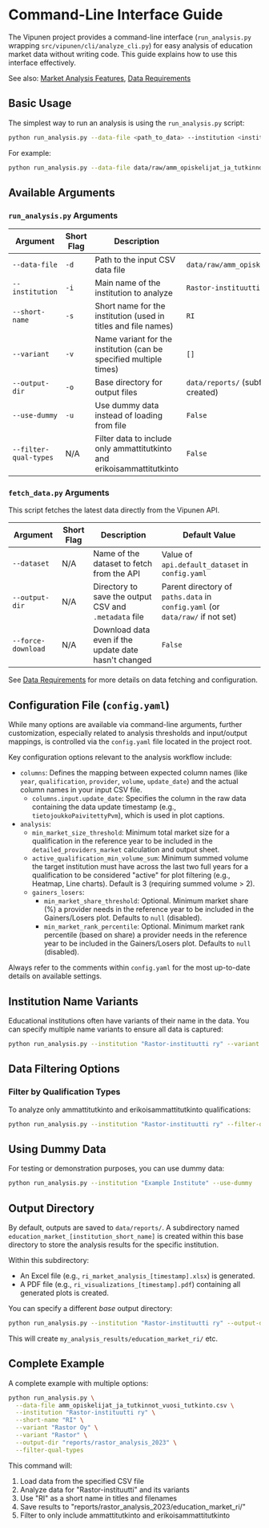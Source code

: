 # Command-Line Interface Guide

The Vipunen project provides a command-line interface (`run_analysis.py` wrapping `src/vipunen/cli/analyze_cli.py`) for easy analysis of education market data without writing code. This guide explains how to use this interface effectively.

See also: [Market Analysis Features](MARKET_ANALYSIS.md), [Data Requirements](DATA_REQUIREMENTS.md)

## Basic Usage

The simplest way to run an analysis is using the `run_analysis.py` script:

```bash
python run_analysis.py --data-file <path_to_data> --institution <institution_name> --short-name <short_name>
```

For example:

```bash
python run_analysis.py --data-file data/raw/amm_opiskelijat_ja_tutkinnot_vuosi_tutkinto.csv --institution "Rastor-instituutti ry" --short-name "RI"
```

## Available Arguments

### `run_analysis.py` Arguments

| Argument | Short Flag | Description | Default Value |
|----------|------------|-------------|---------------|
| `--data-file` | `-d` | Path to the input CSV data file | `data/raw/amm_opiskelijat_ja_tutkinnot_vuosi_tutkinto.csv` |
| `--institution` | `-i` | Main name of the institution to analyze | `Rastor-instituutti ry` |
| `--short-name` | `-s` | Short name for the institution (used in titles and file names) | `RI` |
| `--variant` | `-v` | Name variant for the institution (can be specified multiple times) | `[]` |
| `--output-dir` | `-o` | Base directory for output files | `data/reports/` (subfolder `education_market_[short_name]` is created) |
| `--use-dummy` | `-u` | Use dummy data instead of loading from file | `False` |
| `--filter-qual-types` | N/A | Filter data to include only ammattitutkinto and erikoisammattitutkinto | `False` |

### `fetch_data.py` Arguments

This script fetches the latest data directly from the Vipunen API.

| Argument | Short Flag | Description | Default Value |
|----------|------------|-------------|---------------|
| `--dataset` | N/A | Name of the dataset to fetch from the API | Value of `api.default_dataset` in `config.yaml` |
| `--output-dir`| N/A | Directory to save the output CSV and `.metadata` file | Parent directory of `paths.data` in `config.yaml` (or `data/raw/` if not set) |
| `--force-download` | N/A | Download data even if the update date hasn't changed | `False` |

See [Data Requirements](DATA_REQUIREMENTS.md#obtaining-data-from-vipunen-api) for more details on data fetching and configuration.

## Configuration File (`config.yaml`)

While many options are available via command-line arguments, further customization, especially related to analysis thresholds and input/output mappings, is controlled via the `config.yaml` file located in the project root.

Key configuration options relevant to the analysis workflow include:

*   `columns`: Defines the mapping between expected column names (like `year`, `qualification`, `provider`, `volume`, `update_date`) and the actual column names in your input CSV file.
    *   `columns.input.update_date`: Specifies the column in the raw data containing the data update timestamp (e.g., `tietojoukkoPaivitettyPvm`), which is used in plot captions.
*   `analysis`:
    *   `min_market_size_threshold`: Minimum total market size for a qualification in the reference year to be included in the `detailed_providers_market` calculation and output sheet.
    *   `active_qualification_min_volume_sum`: Minimum summed volume the target institution must have across the last two full years for a qualification to be considered "active" for plot filtering (e.g., Heatmap, Line charts). Default is 3 (requiring summed volume > 2).
    *   `gainers_losers`:
        *   `min_market_share_threshold`: Optional. Minimum market share (%) a provider needs in the reference year to be included in the Gainers/Losers plot. Defaults to `null` (disabled).
        *   `min_market_rank_percentile`: Optional. Minimum market rank percentile (based on share) a provider needs in the reference year to be included in the Gainers/Losers plot. Defaults to `null` (disabled).

Always refer to the comments within `config.yaml` for the most up-to-date details on available settings.

## Institution Name Variants

Educational institutions often have variants of their name in the data. You can specify multiple name variants to ensure all data is captured:

```bash
python run_analysis.py --institution "Rastor-instituutti ry" --variant "Rastor Oy"
```

## Data Filtering Options

### Filter by Qualification Types

To analyze only ammattitutkinto and erikoisammattitutkinto qualifications:

```bash
python run_analysis.py --institution "Rastor-instituutti ry" --filter-qual-types
```

## Using Dummy Data

For testing or demonstration purposes, you can use dummy data:

```bash
python run_analysis.py --institution "Example Institute" --use-dummy
```

## Output Directory

By default, outputs are saved to `data/reports/`. A subdirectory named `education_market_[institution_short_name]` is created within this base directory to store the analysis results for the specific institution.

Within this subdirectory:
- An Excel file (e.g., `ri_market_analysis_[timestamp].xlsx`) is generated.
- A PDF file (e.g., `ri_visualizations_[timestamp].pdf`) containing all generated plots is created.

You can specify a different *base* output directory:

```bash
python run_analysis.py --institution "Rastor-instituutti ry" --output-dir "my_analysis_results"
```
This will create `my_analysis_results/education_market_ri/` etc.

## Complete Example

A complete example with multiple options:

```bash
python run_analysis.py \
  --data-file amm_opiskelijat_ja_tutkinnot_vuosi_tutkinto.csv \
  --institution "Rastor-instituutti ry" \
  --short-name "RI" \
  --variant "Rastor Oy" \
  --variant "Rastor" \
  --output-dir "reports/rastor_analysis_2023" \
  --filter-qual-types
```

This command will:
1. Load data from the specified CSV file
2. Analyze data for "Rastor-instituutti" and its variants
3. Use "RI" as a short name in titles and filenames
4. Save results to "reports/rastor_analysis_2023/education_market_ri/"
5. Filter to only include ammattitutkinto and erikoisammattitutkinto 
